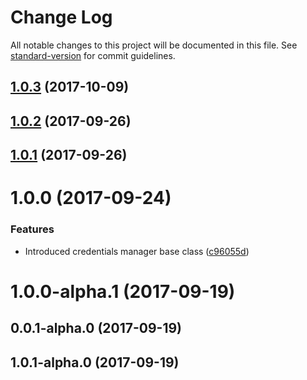 # Change Log

All notable changes to this project will be documented in this file. See [standard-version](https://github.com/conventional-changelog/standard-version) for commit guidelines.

<a name="1.0.3"></a>
## [1.0.3](https://github.com/apispots/apispots-lib-stories/compare/v1.0.2...v1.0.3) (2017-10-09)



<a name="1.0.2"></a>
## [1.0.2](https://github.com/apispots/apispots-lib-stories/compare/v1.0.1...v1.0.2) (2017-09-26)



<a name="1.0.1"></a>
## [1.0.1](https://github.com/apispots/apispots-lib-stories/compare/v1.0.0...v1.0.1) (2017-09-26)



<a name="1.0.0"></a>
# 1.0.0 (2017-09-24)


### Features

* Introduced credentials manager base class ([c96055d](https://github.com/apispots/apispots-lib-stories/commit/c96055d))



<a name="1.0.0-alpha.1"></a>
# 1.0.0-alpha.1 (2017-09-19)



<a name="0.0.1-alpha.0"></a>
## 0.0.1-alpha.0 (2017-09-19)



<a name="1.0.1-alpha.0"></a>
## 1.0.1-alpha.0 (2017-09-19)
